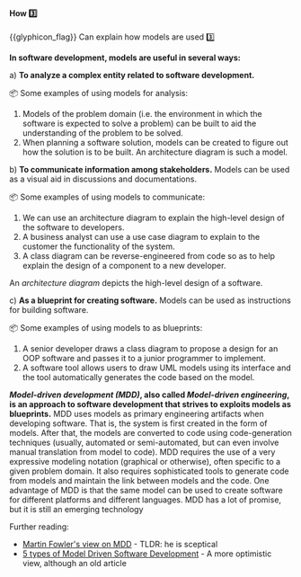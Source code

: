 <div id="title">

#### How :three:

</div>

<span id="prereqs"></span>

<span id="outcomes">{{glyphicon_flag}} Can explain how models are used :three:</span>

<div id="body">

**In software development, models are useful in several ways:**

a) **To analyze a complex entity related to software development.**

<tip-box>

:package: Some examples of using models for analysis:

1. Models of the problem domain (i.e. the environment in which the software is expected to solve a problem) can be built to aid the understanding of the problem to be solved.
2. When planning a software solution, models can be created to figure out how the solution is to be built. An architecture diagram is such a model.

</tip-box>

b) **To communicate information among stakeholders.**  Models can be used as a visual aid in discussions and documentations.

<tip-box>

:package: Some examples of using models to communicate:

1. We can use an <trigger trigger="click" for="modal:modelingIntro-archiDiagrams">architecture diagram</trigger> to explain the high-level design of the software to developers.
2. A business analyst can use a use case diagram to explain to the customer the functionality of the system.
3. A class diagram can be reverse-engineered from code so as to help explain the design of a component to a new developer.

</tip-box>

<modal large title="Architecture Diagrams" id="modal:modelingIntro-archiDiagrams">

An _architecture diagram_ depicts the high-level design of a software.

  <include src="../../../../book/architecture/architectureDiagrams/reading/text.md#architecture-diagram-examples"/>
</modal>

c) **As a blueprint for creating software.** Models can be used as instructions for building software.

<tip-box>

:package: Some examples of using models to as blueprints:

1. A senior developer draws a class diagram to propose a design for an OOP software and passes it to a junior programmer to implement.
2. A software tool allows users to draw UML models using its interface and the tool automatically generates the code based on the model.

</tip-box>

<tip-box>

<!-- TODO: make this an independent LO 4* -->

<panel header="Model Driven Development :four:" type="seamless">

**_Model-driven development (MDD)_, also called _Model-driven engineering_, is an approach to software development that strives to exploits models as blueprints.** MDD uses models as primary engineering artifacts when developing software. That is, the system is first created in the form of models. After that, the models are converted to code using code-generation techniques (usually, automated or semi-automated, but can even involve manual translation from model to code). MDD requires the use of a very expressive modeling notation (graphical or otherwise), often specific to a given problem domain. It also requires sophisticated tools to generate code from models and maintain the link between models and the code. One advantage of MDD is that the same model can be used to create software for different platforms and different languages. MDD has a lot of promise, but it is still an emerging technology

Further reading:
* [Martin Fowler's view on MDD](https://martinfowler.com/bliki/ModelDrivenSoftwareDevelopment.html) - TLDR: he is sceptical
* [5 types of Model Driven Software Development](http://www.theenterprisearchitect.eu/blog/2009/03/31/5-types-of-model-driven-software-development/) - A more optimistic view, although an old article

</panel>

</tip-box>

</div>

<div id="extras">

<include src="exercises.md" />

</div>